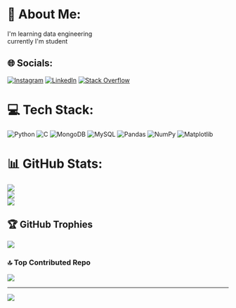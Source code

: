 # 💫 About Me:
I'm learning data engineering<br>currently I'm student


## 🌐 Socials:
[![Instagram](https://img.shields.io/badge/Instagram-%23E4405F.svg?logo=Instagram&logoColor=white)](https://instagram.com/yslsandeep) [![LinkedIn](https://img.shields.io/badge/LinkedIn-%230077B5.svg?logo=linkedin&logoColor=white)](https://linkedin.com/in/sandeep-yadav-228330260) [![Stack Overflow](https://img.shields.io/badge/-Stackoverflow-FE7A16?logo=stack-overflow&logoColor=white)](https://stackoverflow.com/users/27732785) 

# 💻 Tech Stack:
![Python](https://img.shields.io/badge/python-3670A0?style=for-the-badge&logo=python&logoColor=ffdd54) ![C](https://img.shields.io/badge/c-%2300599C.svg?style=for-the-badge&logo=c&logoColor=white) ![MongoDB](https://img.shields.io/badge/MongoDB-%234ea94b.svg?style=for-the-badge&logo=mongodb&logoColor=white) ![MySQL](https://img.shields.io/badge/mysql-4479A1.svg?style=for-the-badge&logo=mysql&logoColor=white) ![Pandas](https://img.shields.io/badge/pandas-%23150458.svg?style=for-the-badge&logo=pandas&logoColor=white) ![NumPy](https://img.shields.io/badge/numpy-%23013243.svg?style=for-the-badge&logo=numpy&logoColor=white) ![Matplotlib](https://img.shields.io/badge/Matplotlib-%23ffffff.svg?style=for-the-badge&logo=Matplotlib&logoColor=black)
# 📊 GitHub Stats:
![](https://github-readme-stats.vercel.app/api?username=sandeep8291&theme=dark&hide_border=false&include_all_commits=true&count_private=true)<br/>
![](https://github-readme-streak-stats.herokuapp.com/?user=sandeep8291&theme=dark&hide_border=false)<br/>
![](https://github-readme-stats.vercel.app/api/top-langs/?username=sandeep8291&theme=dark&hide_border=false&include_all_commits=true&count_private=true&layout=compact)

## 🏆 GitHub Trophies
![](https://github-profile-trophy.vercel.app/?username=sandeep8291&theme=default&no-frame=false&no-bg=true&margin-w=4)

### 🔝 Top Contributed Repo
![](https://github-contributor-stats.vercel.app/api?username=sandeep8291&limit=5&theme=dark&combine_all_yearly_contributions=true)

---
[![](https://visitcount.itsvg.in/api?id=sandeep8291&icon=0&color=0)](https://visitcount.itsvg.in)

<!-- Proudly created with GPRM ( https://gprm.itsvg.in ) -->
